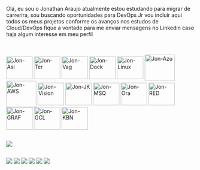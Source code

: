 Olá, eu sou o Jonathan Araujo 
atualmente estou estudando para migrar de carrerira, sou buscando oportunidades para DevOps Jr
vou incluir aqui todos os meus projetos conforme os avanços nos estudos de Cloud/DevOps
fique a vontade para me enviar mensagens no Linkedin caso haja algum interesse em meu perfil

##

<div style="display: inline_block"><br>
  <img align="center" alt="Jon-Asi" height="60" width="70" src="https://cdn.jsdelivr.net/gh/devicons/devicon/icons/ansible/ansible-original-wordmark.svg">
  <img align="center" alt="Jon-Ter" height="60" width="70" src="https://cdn.jsdelivr.net/gh/devicons/devicon/icons/terraform/terraform-original-wordmark.svg">
  <img align="center" alt="Jon-Vag" height="60" width="70" src="https://cdn.jsdelivr.net/gh/devicons/devicon/icons/vagrant/vagrant-original.svg">
  <img align="center" alt="Jon-Dock" height="60" width="70" src="https://cdn.jsdelivr.net/gh/devicons/devicon/icons/docker/docker-original-wordmark.svg">
  <img align="center" alt="Jon-Linux" height="60" width="70" src="https://cdn.jsdelivr.net/gh/devicons/devicon/icons/linux/linux-original.svg">
  <img align="center" alt="Jon-Azu" height="70" width="80" src="https://cdn.jsdelivr.net/gh/devicons/devicon/icons/azure/azure-original-wordmark.svg">
  <img align="center" alt="Jon-AWS" height="70" width="80" src="https://cdn.jsdelivr.net/gh/devicons/devicon/icons/amazonwebservices/amazonwebservices-original-wordmark.svg">
  <img align="center" alt="Jon-Vision" height="60" width="70" src="https://cdn.jsdelivr.net/gh/devicons/devicon/icons/vscode/vscode-original.svg">
  <img align="center" alt="Jon-JK" height="60" width="70" src="https://cdn.jsdelivr.net/gh/devicons/devicon/icons/jenkins/jenkins-original.svg">
  <img align="center" alt="Jon-MSQ" height="60" width="70" src="https://cdn.jsdelivr.net/gh/devicons/devicon/icons/mysql/mysql-original-wordmark.svg">
  <img align="center" alt="Jon-Ora" height="60" width="70" src="https://cdn.jsdelivr.net/gh/devicons/devicon/icons/oracle/oracle-original.svg">
  <img align="center" alt="Jon-RED" height="60" width="70" src="https://cdn.jsdelivr.net/gh/devicons/devicon/icons/redis/redis-original-wordmark.svg">
  <img align="center" alt="Jon-GRAF" height="60" width="70" src="https://cdn.jsdelivr.net/gh/devicons/devicon/icons/grafana/grafana-original-wordmark.svg">
  <img align="center" alt="Jon-GCL" height="60" width="70" src="https://cdn.jsdelivr.net/gh/devicons/devicon/icons/googlecloud/googlecloud-original.svg">
  <img align="center" alt="Jon-KBN" height="60" width="70" src="https://cdn.jsdelivr.net/gh/devicons/devicon/icons/kubernetes/kubernetes-plain-wordmark.svg">
</div>

##

<picture>
  <source
    srcset="https://github-readme-stats.vercel.app/api?username=jonathanaraujo92&show_icons=true&theme=dark"
    media="(prefers-color-scheme: dark)"
  />
  <source
    srcset="https://github-readme-stats.vercel.app/api?usarname=jonathanaraujo92&show_icons=true"
    media="(prefers-color-scheme: dark), (prefers-color-scheme: no-preference)"
  />
  <img src="https://github-readme-stats.vercel.app/api?username=jonathanaraujo92&show_icons=true" />
</picture>

##


  
  ##
  
<div> 
  <a href="[https://www.youtube.com/channel/UC_-uuuZbY0AAt9CViNzvc-Q](https://www.youtube.com/channel/UCN0DSOLCoQRlMPBnLh7WI1g)" target="_blank"><img src="https://img.shields.io/badge/YouTube-FF0000?style=for-the-badge&logo=youtube&logoColor=white" target="_blank"></a>
  <a href="https://instagram.com/jonathanaraujo92" target="_blank"><img src="https://img.shields.io/badge/-Instagram-%23E4405F?style=for-the-badge&logo=instagram&logoColor=white" target="_blank"></a>
 	<a href="https://www.twitch.tv/jonathanaraujo92" target="_blank"><img src="https://img.shields.io/badge/Twitch-9146FF?style=for-the-badge&logo=twitch&logoColor=white" target="_blank"></a>
 <a href="https://discord.gg/823854752705150976" target="_blank"><img src="https://img.shields.io/badge/Discord-7289DA?style=for-the-badge&logo=discord&logoColor=white" target="_blank"></a> 
  <a href = "mailto:jonathanaraujo92@icloud.com"><img src="https://img.shields.io/badge/-Gmail-%23333?style=for-the-badge&logo=gmail&logoColor=white" target="_blank"></a>
  <a href="https://www.linkedin.com/in/jonathanaraujo92" target="_blank"><img src="https://img.shields.io/badge/-LinkedIn-%230077B5?style=for-the-badge&logo=linkedin&logoColor=white" target="_blank"></a>
</div>

